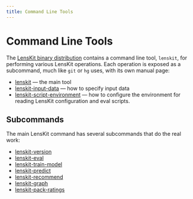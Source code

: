 ```yaml
---
title: Command Line Tools
---
```


# Command Line Tools

[dl]: /download/

The [LensKit binary distribution][dl] contains a command line tool, `lenskit`,
for performing various LensKit operations.  Each operation is exposed as a
subcommand, much like `git` or `hg` uses, with its own manual page:

- [lenskit](./lenskit.1.html) — the main tool
- [lenskit-input-data](./lenskit-input-data.7.html) — how to specify input data
- [lenskit-script-environment](./lenskit-script-environment.7.html) — how to configure the environment for reading LensKit configuration and eval scripts.

## Subcommands

The main LensKit command has several subcommands that do the real work:

- [lenskit-version](./lenskit-version.1.html)
- [lenskit-eval](./lenskit-eval.1.html)
- [lenskit-train-model](./lenskit-train-model.1.html)
- [lenskit-predict](./lenskit-predict.1.html)
- [lenskit-recommend](./lenskit-predict.1.html)
- [lenskit-graph](./lenskit-graph.1.html)
- [lenskit-pack-ratings](./lenskit-pack-ratings.1.html)
